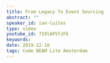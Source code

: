```yaml
---
title: From Legacy To Event Sourcing
abstract: ""
speaker_id: ian-luites
type: video
youtube_id: 719lAP5fzFk
keywords: 
date: 2019-12-18
tags: Code BEAM Lite Amsterdam
---
```


